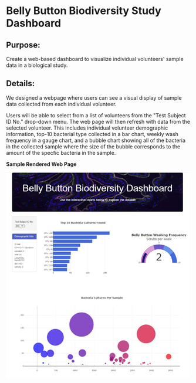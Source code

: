 # Belly Button Biodiversity Study Dashboard

## Purpose:
Create a web-based dashboard to visualize individual volunteers' sample data in a biological study.


##  Details:
We designed a webpage where users can see a visual display of sample data collected from each individual volunteer.

Users will be able to select from a list of volunteers from the "Test Subject ID No." drop-down menu.  The web page will then refresh with data from the selected volunteer. This includes individual volunteer demographic information, top-10 bacterial type collected in a bar chart, weekly wash frequency in a gauge chart, and a bubble chart showing all of the bacteria in the collected sample where the size of the bubble corresponds to the amount of the specfic bacteria in the sample.
<br>

<b>Sample Rendered Web Page</b>

<img src = "statics/images/WebPage.JPG" width = "500px">


